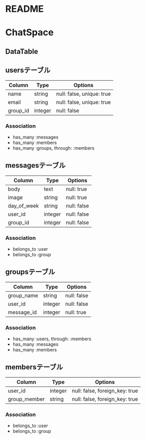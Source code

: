 # README

# ChatSpace

## DataTable

## usersテーブル

|Column|Type|Options|
|------|----|-------|
|name|string|null: false, unique: true|
|email|string|null: false, unique: true|
|group_id|integer|null: false|

### Association
- has_many :messages
- has_many :members
- has_many :groups, through: :members

## messagesテーブル

|Column|Type|Options|
|------|----|-------|
|body|text|null: true|
|image|string|null: true|
|day_of_week|string|null: false|
|user_id|integer|null: false|
|group_id|integer|null: false|

### Association
- belongs_to :user
- belongs_to :group

## groupsテーブル

|Column|Type|Options|
|------|----|-------|
|group_name|string|null: false|
|user_id|integer|null: false|
|message_id|integer|null: true|

### Association
- has_many :users, through: :members
- has_many :messages
- has_many :members

## membersテーブル
|Column|Type|Options|
|------|----|-------|
|user_id|integer|null: false, foreign_key: true|
|group_member|string|null: false, foreign_key: true|

### Association
- belongs_to :user
- belongs_to :group

